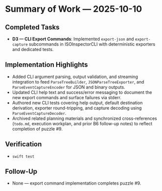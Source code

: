 # Summary of Work — 2025-10-10

## Completed Tasks

- **D3 — CLI Export Commands**: Implemented `export-json` and `export-capture` subcommands in ISOInspectorCLI with deterministic exporters and dedicated tests.

## Implementation Highlights

- Added CLI argument parsing, output validation, and streaming integration to feed `ParseTreeBuilder`, `JSONParseTreeExporter`, and `ParseEventCaptureEncoder` for JSON and binary outputs.
- Updated CLI help text and success/error messaging to document the new export commands and surface failures via stderr.
- Authored new CLI tests covering help output, default destination derivation, exporter round-tripping, and capture decoding using `ParseEventCaptureDecoder`.
- Archived related planning materials and synchronized cross-references (`todo.md`, execution workplan, and prior B6 follow-up notes) to reflect completion of puzzle #9.

## Verification

- `swift test`

## Follow-Up

- None — export command implementation completes puzzle #9.
